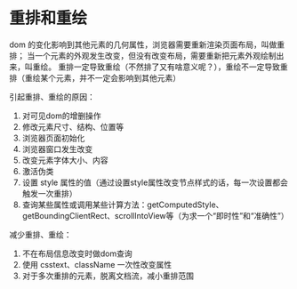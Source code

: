 # 重排和重绘

dom 的变化影响到其他元素的几何属性，浏览器需要重新渲染页面布局，叫做重排；
当一个元素的外观发生改变，但没有改变布局，需要重新把元素外观绘制出来，叫重绘。
重排一定导致重绘（不然排了又有啥意义呢？），重绘不一定导致重排（重绘某个元素，并不一定会影响到其他元素）

引起重排、重绘的原因：

1. 对可见dom的增删操作
2. 修改元素尺寸、结构、位置等
3. 浏览器页面初始化
4. 浏览器窗口发生改变
5. 改变元素字体大小、内容
6. 激活伪类
7. 设置 style 属性的值（通过设置style属性改变节点样式的话，每一次设置都会触发一次重排）
8. 查询某些属性或调用某些计算方法：getComputedStyle、getBoundingClientRect、scrollIntoView等（为求一个“即时性”和“准确性”）

减少重排、重绘：

1. 不在布局信息改变时做dom查询
2. 使用 csstext、className 一次性改变属性
3. 对于多次重排的元素，脱离文档流，减小重排范围
